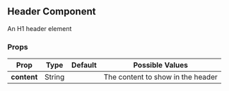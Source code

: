 ## Header Component
An H1 header element

### Props

| Prop          | Type     | Default     | Possible Values   
| ------------- | -------- | ----------- | ---------------------------------------------
| **content** | String         |         | The content to show in the header
